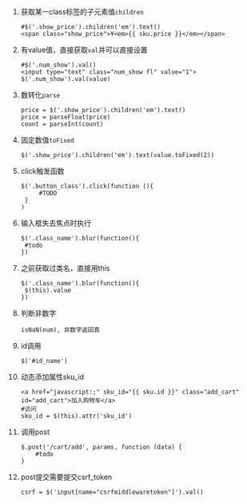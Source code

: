 1. 获取某一class标签的子元素值`children`

   ```
   #$('.show_price').children('em').text()
   <span class="show_price">¥<em>{{ sku.price }}</em></span>
   ```

2. 有value值，直接获取`val`并可以直接设置

   ```
   #$('.num_show').val()
   <input type="text" class="num_show fl" value="1">
   $('.num_show').val(value)
   ```

3. 数转化`parse`

   ```
   price = $('.show_price').children('em').text()
   price = parseFloat(price)
   count = parseInt(count)
   ```

4. 固定数值`toFixed`

   ```
   $('.show_price').children('em').text(value.toFixed(2))
   ```

5. click触发函数

   ```
   $('.button_class').click(function (){
   	    #TODO
   	}
   )
   ```

6. 输入框失去焦点时执行

   ```
   $('.class_name').blur(function(){
   	#todo
   })
   ```

7. 之前获取过类名，直接用this

   ```
   $('.class_name').blur(function(){
   	$(this).value
   })
   ```

8. 判断非数字

   ```
   isNaN(num), 非数字返回真
   ```

9. id调用

   ```
   $('#id_name')
   ```

10. 动态添加属性sku_id

    ```
    <a href="javascript:;" sku_id="{{ sku.id }}" class="add_cart" id="add_cart">加入购物车</a>
    #访问
    sku_id = $(this).attr('sku_id')
    ```

11. 调用post

    ```
    $.post('/cart/add', params, function (data) {
    	#todo
    }
    ```

12. post提交需要提交csrf_token

    ```
    csrf = $('input[name="csrfmiddlewaretoken"]').val()
    ```

    